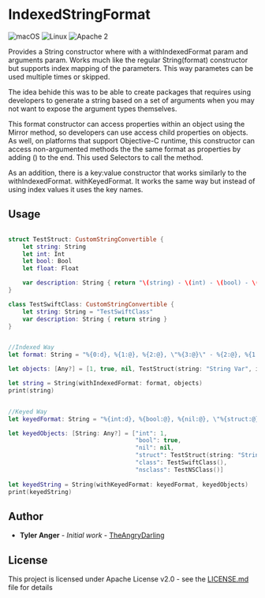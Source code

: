 # IndexedStringFormat
![macOS](https://img.shields.io/badge/os-macOS-green.svg?style=flat)
![Linux](https://img.shields.io/badge/os-linux-green.svg?style=flat)
![Apache 2](https://img.shields.io/badge/license-Apache2-blue.svg?style=flat)

Provides a String constructor where with a withIndexedFormat param and arguments param.
Works much like the regular String(format) constructor but supports index mapping of the parameters.  This way parametes can be used multiple times or skipped.

The idea behide this was to be able to create packages that requires using developers to generate a string based on a set of arguments when you may not want to expose the argument types themselves.

This format constructor can access properties within an object using the Mirror method, so developers can use access child properties on objects.  As well, on platforms that support Objective-C runtime, this constructor can access non-argumented methods the the same format as properties by adding () to the end.  This used Selectors to call the method.


As an addition, there is a key:value constructor that works similarly to the withIndexedFormat.  withKeyedFormat.  It works the same way but instead of using index values it uses the key names.

## Usage

```Swift

struct TestStruct: CustomStringConvertible {
    let string: String
    let int: Int
    let bool: Bool
    let float: Float

    var description: String { return "\(string) - \(int) - \(bool) - \(float)" }
}

class TestSwiftClass: CustomStringConvertible {
    let string: String = "TestSwiftClass"
    var description: String { return string }
}


//Indexed Way
let format: String = "%{0:d}, %{1:@}, %{2:@}, \"%{3:@}\" - %{2:@}, %{1:@}, %{0:@}, \"%{4:@.string}\", \"%{3:@.string}\", %{3:@.float%0.2f}"

let objects: [Any?] = [1, true, nil, TestStruct(string: "String Var", int: 13, bool: false, float: 1.3456), TestSwiftClass()]

let string = String(withIndexedFormat: format, objects)
print(string)


//Keyed Way
let keyedFormat: String = "%{int:d}, %{bool:@}, %{nil:@}, \"%{struct:@}\" - %{nil:@}, %{bool:@}, %{int:@}, \"%{class:@.string}\", \"%{struct:@.string}\", %{struct:@.float%0.2f}"

let keyedObjects: [String: Any?] = ["int": 1,
                                    "bool": true,
                                    "nil": nil,
                                    "struct": TestStruct(string: "String Var", int: 13, bool: false, float: 1.3456),
                                    "class": TestSwiftClass(),
                                    "nsclass": TestNSClass()]
                                    
let keyedString = String(withKeyedFormat: keyedFormat, keyedObjects)
print(keyedString)

```

## Author

* **Tyler Anger** - *Initial work* - [TheAngryDarling](https://github.com/TheAngryDarling)

## License

This project is licensed under Apache License v2.0 - see the [LICENSE.md](LICENSE.md) file for details

